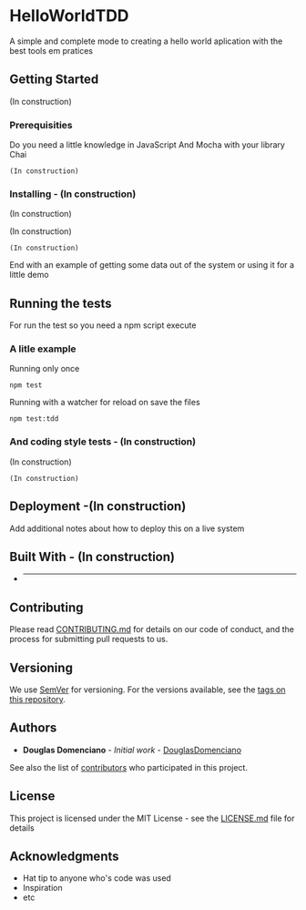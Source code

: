 # HelloWorldTDD

A simple and complete mode to creating a hello world aplication with the best tools em pratices

## Getting Started

(In construction)

### Prerequisities

Do you need a little knowledge in JavaScript And Mocha with your library Chai

```
(In construction)
```

### Installing - (In construction)

(In construction)

(In construction)

```
(In construction)
```

End with an example of getting some data out of the system or using it for a little demo

## Running the tests

For run the test so you need a npm script execute

### A litle example

Running only once

```
npm test
```

Running with a watcher for reload on save the files

```
npm test:tdd
```

### And coding style tests - (In construction)

(In construction)

```
(In construction)
```

## Deployment -(In construction)

Add additional notes about how to deploy this on a live system

## Built With - (In construction)

* ---

## Contributing

Please read [CONTRIBUTING.md](https://gist.github.com/DouglasDomenciano/HelloWorldTDD/) for details on our code of conduct, and the process for submitting pull requests to us.

## Versioning

We use [SemVer](http://semver.org/) for versioning. For the versions available, see the [tags on this repository](https://github.com/DouglasDomenciano/HelloWorldTDD/). 

## Authors

* **Douglas Domenciano** - *Initial work* - [DouglasDomenciano](https://github.com/DouglasDomenciano)

See also the list of [contributors](https://github.com/your/project/contributors) who participated in this project.

## License

This project is licensed under the MIT License - see the [LICENSE.md](LICENSE.md) file for details

## Acknowledgments

* Hat tip to anyone who's code was used
* Inspiration
* etc
